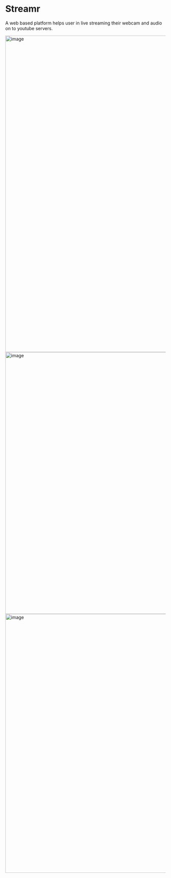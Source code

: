 # Streamr

A web based platform helps user in live streaming their webcam and audio on to youtube servers.

<img width="1914" height="994" alt="image" src="https://github.com/user-attachments/assets/25cdadee-2974-4d16-8ecb-fa6eaeba216a" />

<img width="1915" height="822" alt="image" src="https://github.com/user-attachments/assets/3cf19768-b967-443b-8dec-14066ea1b29d" />

<img width="1893" height="813" alt="image" src="https://github.com/user-attachments/assets/927b528d-7636-40c7-83d0-b0a05a006b6d" />


